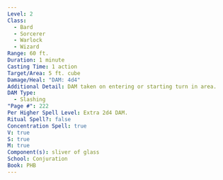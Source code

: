 ```yaml
---
Level: 2
Class:
  - Bard
  - Sorcerer
  - Warlock
  - Wizard
Range: 60 ft.
Duration: 1 minute
Casting Time: 1 action
Target/Area: 5 ft. cube
Damage/Heal: "DAM: 4d4"
Additional Detail: DAM taken on entering or starting turn in area.
DAM Type:
  - Slashing
"Page #": 222
Per Higher Spell Level: Extra 2d4 DAM.
Ritual Spell?: false
Concentration Spell: true
V: true
S: true
M: true
Component(s): sliver of glass
School: Conjuration
Book: PHB
---
```

